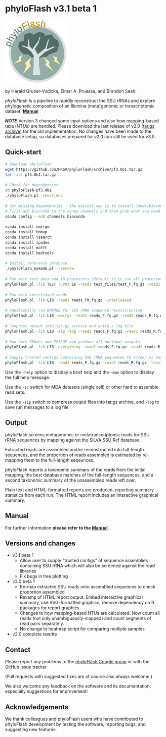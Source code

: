 phyloFlash v3.1 beta 1
==============

<img src="docs/phyloFlash_logo.png" width="200" alt="phyloFlash logo" />

by Harald Gruber-Vodicka, Elmar A. Pruesse, and Brandon Seah.

*phyloFlash* is a pipeline to rapidly reconstruct the SSU rRNAs and explore phylogenetic composition of an Illumina (meta)genomic or transcriptomic dataset. **[Manual](https://hrgv.github.io/phyloFlash)**

***NOTE*** Version 3 changed some input options and also how mapping-based taxa (NTUs) are handled. Please download the last release of v2.0 ([tar.gz archive](https://github.com/HRGV/phyloFlash/archive/v2.0-beta6.tar.gz)) for the old implementation. No changes have been made to the database setup, so databases prepared for v2.0 can still be used for v3.0.

Quick-start
-----------

```bash
# Download phyloFlash
wget https://github.com/HRGV/phyloFlash/archive/pf3.0b1.tar.gz
tar -xzf pf3.0b1.tar.gz

# Check for dependencies
cd phyloFlash-pf3.0b1
./phyloFlash.pl -check_env

# Get missing dependencies - the easiest way is to install conda/bioconda - https://conda.io/miniconda.html
# First add bioconda to the conda channels and then grab what you need
conda config --add channels bioconda
 
conda install emirge
conda install bbmap
conda install vsearch
conda install spades
conda install mafft
conda install bedtools

# Install reference database
./phyloFlash_makedb.pl --remote

# Run with test data and 16 processors (default is to use all processors available)
phyloFlash.pl -lib TEST -CPUs 16 -read1 test_files/test_F.fq.gz -read2 test_files/test_R.fq.gz

# Run with interleaved reads
phyloFlash.pl -lib LIB -read1 reads_FR.fq.gz -interleaved

# Additionally run EMIRGE for 16S rRNA sequence reconstruction
phyloFlash.pl -lib LIB -emirge -read1 reads_F.fq.gz -read2 reads_R.fq.gz

# Compress output into tar.gz archive and write a log file
phyloFlash.pl -lib LIB -zip -log -read1 reads_F.fq.gz -read2 reads_R.fq.gz

# Run both SPAdes and EMIRGE and produce all optional outputs
phyloFlash.pl -lib LIB -everything -read1 reads_F.fq.gz -read2 reads_R.fq.gz

# Supply trusted contigs containing SSU rRNA sequences to screen vs reads
phyloFlash.pl -lib LIB -read1 reads_F.fq.gz -read2 reads_R.fq.gz -trusted contigs.fasta
```

Use the `-help` option to display a brief help and the `-man` option to display the full help message.

Use the `-sc` switch for MDA datasets (single cell) or other hard to assemble read sets.

Use the `-zip` switch to compress output files into tar.gz archive, and `-log` to save run messages to a log file

Output
------

phyloFlash screens metagenomic or metatranscriptomic reads for SSU rRNA sequences by mapping against the SILVA SSU Ref database.

Extracted reads are assembled and/or reconstructed into full-length sequences, and the proportion of reads assembled is estimated by re-mapping them to the full-length seqeunces.

phyloFlash reports a taxonomic summary of the reads from the initial mapping, the best database matches of the full-length sequences, and a second taxonomic summary of the unassembled reads left over.

Plain text and HTML-formatted reports are produced, reporting summary statistics from each run. The HTML report includes an interactive graphical summary.

Manual
------

For further information **please refer to the [Manual](https://hrgv.github.io/phyloFlash)**.

Versions and changes
--------------------

* v3.1 beta 1
  * Allow user to supply "trusted contigs" of sequence assemblies containing SSU rRNA which will also be screened against the read libraries
  * Fix bugs in tree plotting
* v3.0 beta 1
  * Re-map extracted SSU reads onto assembled sequences to check proportion assembled
  * Revamp of HTML report output. Embed interactive graphical summary, use SVG-formatted graphics, remove dependency on R packages for report graphics.
  * Changes to how mapping-based NTUs are calculated. Now count all reads (not only unambiguously-mapped) and count segments of read pairs separately.
  * No change to heatmap script for comparing multiple samples
* v2.0 complete rewrite

Contact
-------

Please report any problems to the [phyloFlash Google group](https://groups.google.com/forum/#!forum/phyloflash) or with the GitHub issue tracker.

(Pull requests with suggested fixes are of course also always welcome.)

We also welcome any feedback on the software and its documentation, especially suggestions for improvement!

Acknowledgements
----------------

We thank colleagues and phyloFlash users who have contributed to phyloFlash development by testing the software, reporting bugs, and suggesting new features. 
